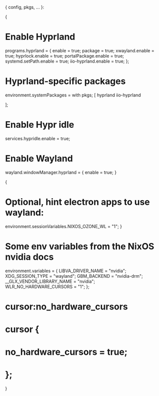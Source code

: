 
{ config, pkgs, ... }:

{
  # Enable Hyprland
  programs.hyprland = {
    enable = true;
    package = true;
    xwayland.enable = true;
    hyprlock.enable = true;
    portalPackage.enable = true;
    systemd.setPath.enable = true;
    iio-hyprland.enable = true;
  };

  # Hyprland-specific packages
  environment.systemPackages = with pkgs; [
    hyprland
    iio-hyprland

  ];

  # Enable Hypr idle
  services.hypridle.enable = true;

  # Enable Wayland
  wayland.windowManager.hyprland = {
    enable = true;
  }

  {
  # Optional, hint electron apps to use wayland:
  environment.sessionVariables.NIXOS_OZONE_WL = "1";
  }

  # Some env variables from the NixOS nvidia docs
  environment.variables = {
    LIBVA_DRIVER_NAME = "nvidia";
    XDG_SESSION_TYPE = "wayland";
    GBM_BACKEND = "nvidia-drm";
    __GLX_VENDOR_LIBRARY_NAME = "nvidia";
    WLR_NO_HARDWARE_CURSORS = "1";
  };

  # cursor:no_hardware_cursors

  # cursor {
  #   no_hardware_cursors = true;
  # };

}
